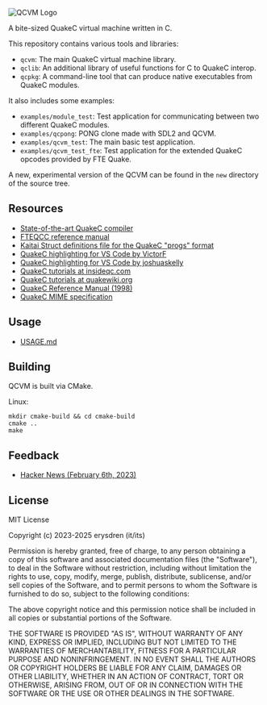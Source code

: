 ![QCVM Logo](./.github/logo2.png "QCVM")

A bite-sized QuakeC virtual machine written in C.

This repository contains various tools and libraries:

- `qcvm`: The main QuakeC virtual machine library.
- `qclib`: An additional library of useful functions for C to QuakeC interop.
- `qcpkg`: A command-line tool that can produce native executables from QuakeC modules.

It also includes some examples:

- `examples/module_test`: Test application for communicating between two different QuakeC modules.
- `examples/qcpong`: PONG clone made with SDL2 and QCVM.
- `examples/qcvm_test`: The main basic test application.
- `examples/qcvm_test_fte`: Test application for the extended QuakeC opcodes provided by FTE Quake.

A new, experimental version of the QCVM can be found in the `new` directory of
the source tree.

## Resources

- [State-of-the-art QuakeC compiler](https://www.fteqcc.org/)
- [FTEQCC reference manual](https://icculus.org/~marco/quakec/fteqcc_manual.txt)
- [Kaitai Struct definitions file for the QuakeC "progs" format](./contrib/progs.ksy)
- [QuakeC highlighting for VS Code by VictorF](https://marketplace.visualstudio.com/items?itemName=VictorF.quakec)
- [QuakeC highlighting for VS Code by joshuaskelly](https://marketplace.visualstudio.com/items?itemName=joshuaskelly.quakec)
- [QuakeC tutorials at insideqc.com](https://www.insideqc.com/)
- [QuakeC tutorials at quakewiki.org](https://quakewiki.org/wiki/QuakeC_tutorials)
- [QuakeC Reference Manual (1998)](./contrib/quakec-reference-manual.pdf)
- [QuakeC MIME specification](./contrib/x-quakec.xml)

## Usage

- [USAGE.md](./USAGE.md)

## Building

QCVM is built via CMake.

Linux:
```
mkdir cmake-build && cd cmake-build
cmake ..
make
```

## Feedback

- [Hacker News (February 6th, 2023)](https://news.ycombinator.com/item?id=34672598)

## License

MIT License

Copyright (c) 2023-2025 erysdren (it/its)

Permission is hereby granted, free of charge, to any person obtaining a copy
of this software and associated documentation files (the "Software"), to deal
in the Software without restriction, including without limitation the rights
to use, copy, modify, merge, publish, distribute, sublicense, and/or sell
copies of the Software, and to permit persons to whom the Software is
furnished to do so, subject to the following conditions:

The above copyright notice and this permission notice shall be included in all
copies or substantial portions of the Software.

THE SOFTWARE IS PROVIDED "AS IS", WITHOUT WARRANTY OF ANY KIND, EXPRESS OR
IMPLIED, INCLUDING BUT NOT LIMITED TO THE WARRANTIES OF MERCHANTABILITY,
FITNESS FOR A PARTICULAR PURPOSE AND NONINFRINGEMENT. IN NO EVENT SHALL THE
AUTHORS OR COPYRIGHT HOLDERS BE LIABLE FOR ANY CLAIM, DAMAGES OR OTHER
LIABILITY, WHETHER IN AN ACTION OF CONTRACT, TORT OR OTHERWISE, ARISING FROM,
OUT OF OR IN CONNECTION WITH THE SOFTWARE OR THE USE OR OTHER DEALINGS IN THE
SOFTWARE.
